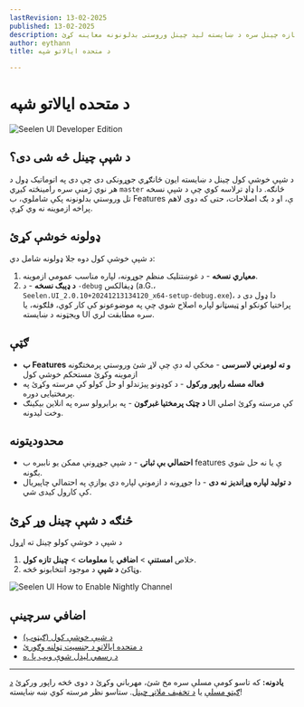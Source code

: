 ```yaml
---
lastRevision: 13-02-2025
published: 13-02-2025
description: د شپې تازه چینل سره د ښایسته لید چینل وروستی بدلونونه معاینه کړئ!
author: eythann
title: د متحده ایالاتو شپه

---
```


# د متحده ایالاتو شپه

![Seelen UI Developer Edition](https://github.com/user-attachments/assets/76634b49-7b09-4ef2-9643-e93542309f5d)

## د شپې چینل څه شی دی؟

د شپې خوشې کول چینل د ښایسته ایون ځانګړي جوړونکی دی چې دی
 په اتوماتيک ډول د هر نوي ژمنې سره رامینځته کیږي `master` څانګه. دا
 ډاډ ترلاسه کوي چې د شپې نسخه تل وروستي بدلونونه پکې شاملوي،
 ب Features ې، او د بګ اصلاحات، حتی که دوی لاهم پراخه ازموینه نه وي کړې.

## ډولونه خوشې کړئ

د شپې خوشې کول دوه جلا ډولونه شامل دي:

1. **معیاري نسخه** - د غوښتنلیک منظم جوړونه، لپاره مناسب
    عمومي ازموینه.
2. **د ډیبګ نسخه** - د `-debug` ډیفالکس (a.G.،
   `Seelen.UI_2.0.10+20241213134120_x64-setup-debug.exe`)، دا ډول دی
    د پراختیا کونکو او ټیسټانو لپاره اصلاح شوي چې په موضوعونو کې کار کوي، فلګونه، یا ویجټونه
    د ښایسته UI سره مطابقت لري.

## ګټې

* **ب Features و ته لومړني لاسرسی** - مخکې له دې چې لاړ شئ وروستي پرمختګونه ازموینه وکړئ
   مستحکم خوشې کول
* **فعاله مسله راپور ورکول** - د کوډونو پیژندلو او حل کولو کې مرسته وکړئ په
   پرمختیایی دوره.
* **د چټک پرمختیا غبرګون** - په برابرولو سره په انلاین بیکینګ UI کې مرسته وکړئ
   اصلي وخت لیدونه.

## محدودیتونه

* **احتمالي بې ثباتۍ** - د شپې جوړونې ممکن یو ناببره ب features ې یا
   نه حل شوي بګونه.
* **د تولید لپاره وړاندیز نه دی** - دا جوړونه د ازمونې لپاره دي
   یوازې په احتمالي چاپیریال کې کارول کیدی شي.

## څنګه د شپې چینل وړ کړئ

د شپې د خوشې کولو چینل ته اړول

1. خلاص **امستنې** > **اضافي** یا **معلومات** > **چینل تازه کول**.
2. وټاکئ **د شپې** د موجود انتخابونو څخه.

![Seelen UI How to Enable Nightly Channel](https://github.com/user-attachments/assets/ae88aeac-98cc-4424-a9e7-fb59740b694e)

## اضافي سرچینې

* [د شپې خوشې کول (ګیټوب)](https://github.com/eythaann/Seelen-UI/releases/tag/nightly)
* [د متحده ایالاتو د جنسیت ټولنه وګورئ](https://discord.gg/ABfASx5ZAJ)
* [د رسمي لیدل شوې ویب پا .ه](https://seelen.io)

***

**یادونه:** که تاسو کومې مسلې سره مخ شئ، مهرباني وکړئ د دوی څخه راپور ورکړئ
[د ګیتو مسلې](https://github.com/eythaann/Seelen-UI/issues) یا
[د تخفیف ملاتړ چینل](https://discord.gg/ABfASx5ZAJ). ستاسو نظر مرسته کوي
 ښه ښایسته!
